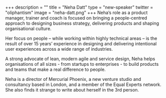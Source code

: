 +++
description = ""
title = "Neha Datt"
type = "new-speaker"
twitter = "oliphantism"
image = "neha-datt.png"
+++
Neha’s role as a product manager, trainer and coach is focused on bringing a people-centred approach to designing business strategy, delivering products and shaping organisational culture.

Her focus on people – while working within highly technical areas – is the result of over 15 years’ experience in designing and delivering intentional user experiences across a wide range of industries.

A strong advocate of lean, modern agile and service design, Neha helps organisations of all sizes - from startups to enterprises - to build products and teams that make a real difference to people.

Neha is a director of Mercurial Phoenix, a new venture studio and consultancy based in London, and a member of the Equal Experts network. She also finds it strange to write about herself in the 3rd person.